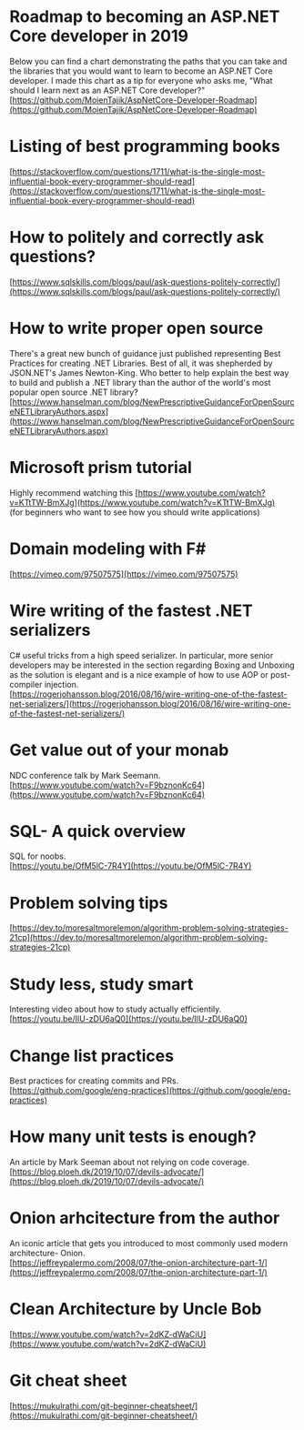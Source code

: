 # Roadmap to becoming an ASP.NET Core developer in 2019
Below you can find a chart demonstrating the paths that you can take 
and the libraries that you would want to learn to become an ASP.NET 
Core developer. I made this chart as a tip for everyone who asks me, 
"What should I learn next as an ASP.NET Core developer?"  
[https://github.com/MoienTajik/AspNetCore-Developer-Roadmap](https://github.com/MoienTajik/AspNetCore-Developer-Roadmap)

# Listing of best programming books
[https://stackoverflow.com/questions/1711/what-is-the-single-most-influential-book-every-programmer-should-read](https://stackoverflow.com/questions/1711/what-is-the-single-most-influential-book-every-programmer-should-read)

# How to politely and correctly ask questions?
[https://www.sqlskills.com/blogs/paul/ask-questions-politely-correctly/](https://www.sqlskills.com/blogs/paul/ask-questions-politely-correctly/)

# How to write proper open source
There's a great new bunch of guidance just published representing 
Best Practices for creating .NET Libraries. 
Best of all, it was shepherded by JSON.NET's James Newton-King. 
Who better to help explain the best way to build and publish a .NET 
library than the author of the world's most popular open source .NET library?
[https://www.hanselman.com/blog/NewPrescriptiveGuidanceForOpenSourceNETLibraryAuthors.aspx](https://www.hanselman.com/blog/NewPrescriptiveGuidanceForOpenSourceNETLibraryAuthors.aspx)

# Microsoft prism tutorial
Highly recommend watching this 
[https://www.youtube.com/watch?v=KTtTW-BmXJg](https://www.youtube.com/watch?v=KTtTW-BmXJg)  
(for beginners who want to see how you should write applications)

# Domain modeling with F#
[https://vimeo.com/97507575](https://vimeo.com/97507575)

# Wire writing of the fastest .NET serializers
C# useful tricks from a high speed serializer.
In particular, more senior developers may be interested in the section regarding Boxing and Unboxing
as the solution is elegant and is a nice example of how to use AOP or post-compiler injection.  
[https://rogerjohansson.blog/2016/08/16/wire-writing-one-of-the-fastest-net-serializers/](https://rogerjohansson.blog/2016/08/16/wire-writing-one-of-the-fastest-net-serializers/)  

# Get value out of your monab
NDC conference talk by Mark Seemann.  
[https://www.youtube.com/watch?v=F9bznonKc64](https://www.youtube.com/watch?v=F9bznonKc64)

# SQL- A quick overview
SQL for noobs.  
[https://youtu.be/OfM5lC-7R4Y](https://youtu.be/OfM5lC-7R4Y)

# Problem solving tips
[https://dev.to/moresaltmorelemon/algorithm-problem-solving-strategies-21cp](https://dev.to/moresaltmorelemon/algorithm-problem-solving-strategies-21cp)

# Study less, study smart
Interesting video about how to study actually efficientily.  
[https://youtu.be/IlU-zDU6aQ0](https://youtu.be/IlU-zDU6aQ0)

# Change list practices
Best practices for creating commits and PRs.  
[https://github.com/google/eng-practices](https://github.com/google/eng-practices)

# How many unit tests is enough?
An article by Mark Seeman about not relying on code coverage.  
[https://blog.ploeh.dk/2019/10/07/devils-advocate/](https://blog.ploeh.dk/2019/10/07/devils-advocate/)

# Onion arhcitecture from the author
An iconic article that gets you introduced to most commonly used modern architecture- Onion.  
[https://jeffreypalermo.com/2008/07/the-onion-architecture-part-1/](https://jeffreypalermo.com/2008/07/the-onion-architecture-part-1/)

# Clean Architecture by Uncle Bob
[https://www.youtube.com/watch?v=2dKZ-dWaCiU](https://www.youtube.com/watch?v=2dKZ-dWaCiU)

# Git cheat sheet
[https://mukulrathi.com/git-beginner-cheatsheet/](https://mukulrathi.com/git-beginner-cheatsheet/)